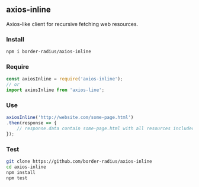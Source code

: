 ## axios-inline

Axios-like client for recursive fetching web resources.

### Install

```bash
npm i border-radius/axios-inline
```

### Require

```js
const axiosInline = require('axios-inline');
// or
import axiosInline from 'axios-line';
```

### Use

```js
axiosInline('http://website.com/some-page.html')
.then(response => {
    // response.data contain some-page.html with all resources included (images, styles, iframes) in one file
});
```

### Test

```bash
git clone https://github.com/border-radius/axios-inline
cd axios-inline
npm install
npm test
```
